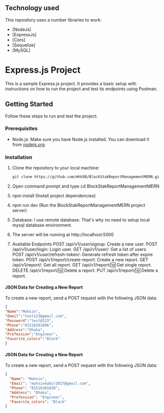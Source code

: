 ## Technology used

This repository uses a number libraries to work:

- [NodeJs]
- [ExpressJs]
- [Cors]
- [Sequelize]
- [MySQL]

# Express.js Project

This is a sample Express.js project. It provides a basic setup with instructions on how to run the project and test its endpoints using Postman.

## Getting Started

Follow these steps to run and test the project:

### Prerequisites

- Node.js: Make sure you have Node.js installed. You can download it from [nodejs.org](https://nodejs.org/).

### Installation

1. Clone the repository to your local machine:

   ```bash
   git clone https://github.com/mhk98/BlockStakReportManagementMERN.git

   ```

2. Open command prompt and type cd BlockStakReportManagementMERN
3. npm install (Install project dependencies)
4. npm run dev (Run the BlockStakReportManagementMERN project server)
5. Database: I use remote database. That's why no need to setup local mysql database environment.
6. The server will be running at http://localhost:5000
7. Available Endpoints
   POST /api/v1/user/signup: Create a new user.
   POST /api/v1/user/login: Login user.
   GET /api/v1/user/: Get a list of users.
   POST /api/v1/user/refresh-token/: Generate refresh token after expire token.
   POST /api/v1/report/create-report: Create a new report.
   GET /api/v1/report/: Get all report.
   GET /api/v1/report/:id: Get single report.
   DELETE /api/v1/report/:id: Delete a report.
   PUT /api/v1/report/:id: Delete a report.

#### JSON Data for Creating a New Report

To create a new report, send a POST request with the following JSON data:

   ```json
   {
   "Name":"Mohsin",
   "Email":"test123@gmail.com",
   "Password":"test@123",
   "Phone":"01518301096",
   "Address":"Dhaka",
   "Profession":"Engineer",
   "Favorite_colors":"Black"
   }
````

#### JSON Data for Creating a New Report

To create a new report, send a POST request with the following JSON data:

```json
{
  "Name": "Mohsin",
  "Email": "mohsinkabir2017@gmail.com",
  "Phone": "01518301038",
  "Address": "Dhaka",
  "Profession": "Engineer",
  "Favorite_colors": "Black"
}


